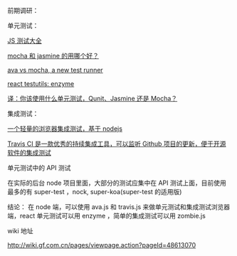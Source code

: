前期调研：

单元测试：

[JS 测试大全](https://www.nodeguy.com/test/)

[mocha 和 jasmine 的用哪个好？](http://imweb.io/topic/56895ae54c44bcc56092e40a)

[ava vs mocha, a new test runner](http://zpalexander.com/migrating-from-mocha-to-ava/)

[react testutils: enzyme](https://medium.com/airbnb-engineering/enzyme-javascript-testing-utilities-for-react-a417e5e5090f)

[译：你该使用什么单元测试，Qunit、Jasmine 还是 Mocha？](https://segmentfault.com/a/1190000006217487)

集成测试：

[一个轻量的浏览器集成测试，基于 nodejs](https://github.com/assaf/zombie)

[Travis CI 是一款优秀的持续集成工具，可以监听 Github 项目的更新，便于开源软件的集成测试](https://travis-ci.org/)

单元测试中的 API 测试

在实际的后台 node 项目里面，大部分的测试应集中在 API 测试上面，目前使用最多的有 super-test ，nock, super-koa(super-test 的适用版)

结论：
在 node 端，可以使用 ava.js 和 travis.js 来做单元测试和集成测试浏览器端，react 单元测试可以用 enzyme ，简单的集成测试可以用 zombie.js

wiki 地址

http://wiki.gf.com.cn/pages/viewpage.action?pageId=48613070
